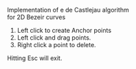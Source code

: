 Implementation of e de Castlejau algorithm	
		for 2D Bezeir curves

1. Left click to create Anchor points
2. Left click and drag points.
3. Right click a point to delete.

Hitting Esc will exit.
